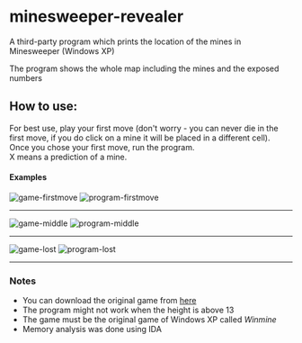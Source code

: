 # minesweeper-revealer
A third-party program which prints the location of the mines in Minesweeper (Windows XP)

The program shows the whole map including the mines and the exposed numbers

## How to use:
For best use, play your first move (don't worry - you can never die in the first move, if you do click on a mine it will be placed in a different cell).<br>
Once you chose your first move, run the program.<br>
X means a prediction of a mine.

#### Examples
![game-firstmove](https://user-images.githubusercontent.com/74790003/99887065-f899dd00-2c49-11eb-8046-a8df8195e3a0.png) 
![program-firstmove](https://user-images.githubusercontent.com/74790003/99887069-f9cb0a00-2c49-11eb-840f-6f83dfba263b.png)
***
![game-middle](https://user-images.githubusercontent.com/74790003/99887068-f9327380-2c49-11eb-9844-645e36abce87.png)
![program-middle](https://user-images.githubusercontent.com/74790003/99887064-f8014680-2c49-11eb-9c98-d3c233dfaea1.png)
***
![game-lost](https://user-images.githubusercontent.com/74790003/99887067-f9327380-2c49-11eb-8d4c-003e1ff8ffc5.png)
![program-lost](https://user-images.githubusercontent.com/74790003/99887070-f9cb0a00-2c49-11eb-8538-ae809bd664cd.png)
***

### Notes
- You can download the original game from [here](http://www.minesweeper.info/downloads/WinmineXP.html)
- The program might not work when the height is above 13
- The game must be the original game of Windows XP called _Winmine_
- Memory analysis was done using IDA
